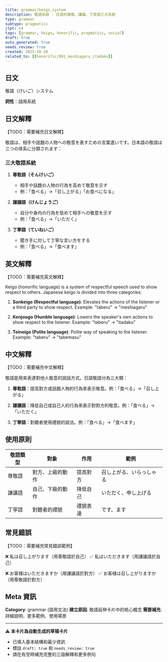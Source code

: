 ```yaml
---
title: grammar/keigo_system
description: 敬語系統 - 日語的尊敬、謙讓、丁寧語三大系統
type: grammar
subtype: pragmatics
jlpt: n4
tags: [grammar, keigo, honorific, pragmatics, social]
draft: true
auto_generated: true
needs_review: true
created: 2025-10-28
related_to: [[honorific/001_meshiagaru_itadaku]]
---
```


## 日文
敬語（けいご）システム

**詞性**：語用系統

## 日文解釋
【TODO：需要補充日文解釋】

敬語は、相手や話題の人物への敬意を表すための言葉遣いです。日本語の敬語は三つの体系に分類されます：

### 三大敬語系統

1. **尊敬語（そんけいご）**
   - 相手や話題の人物の行為を高めて敬意を示す
   - 例：「食べる」→「召し上がる」「お食べになる」

2. **謙譲語（けんじょうご）**
   - 自分や身内の行為を低めて相手への敬意を示す
   - 例：「食べる」→「いただく」

3. **丁寧語（ていねいご）**
   - 聞き手に対して丁寧な言い方をする
   - 例：「食べる」→「食べます」

## 英文解釋
【TODO：需要補充英文解釋】

Keigo (honorific language) is a system of respectful speech used to show respect to others. Japanese keigo is divided into three categories:

1. **Sonkeigo (Respectful language)**: Elevates the actions of the listener or a third party to show respect. Example: "taberu" → "meshiagaru"

2. **Kenjougo (Humble language)**: Lowers the speaker's own actions to show respect to the listener. Example: "taberu" → "itadaku"

3. **Teineigo (Polite language)**: Polite way of speaking to the listener. Example: "taberu" → "tabemasu"

## 中文解釋
【TODO：需要補充中文解釋】

敬語是用來表達對他人敬意的說話方式。日語敬語分為三大類：

1. **尊敬語**：提高對方或話題人物的行為來表示敬意。例：「食べる」→「召し上がる」

2. **謙讓語**：降低自己或自己人的行為來表示對對方的敬意。例：「食べる」→「いただく」

3. **丁寧語**：對聽者使用禮貌的說法。例：「食べる」→「食べます」

## 使用原則

| 敬語類型 | 對象 | 作用 | 範例 |
|---------|------|------|------|
| 尊敬語 | 對方、上級的動作 | 提高對方 | 召し上がる、いらっしゃる |
| 謙讓語 | 自己、下級的動作 | 降低自己 | いただく、申し上げる |
| 丁寧語 | 對聽者的禮貌 | 禮貌表達 | です、ます |

## 常見錯誤

【TODO：需要補充常見錯誤範例】

❌ 私は召し上がります（用尊敬語於自己）
✅ 私はいただきます（用謙讓語於自己）

❌ お客様はいただきますか（用謙讓語於對方）
✅ お客様は召し上がりますか（用尊敬語於對方）

## Meta 資訊

**Category**: grammar (語用文法)
**建立原因**: 敬語延伸卡片中的核心概念
**需要補充**: 詳細說明、更多範例、使用場景

---

⚠️ **本卡片為自動生成的草稿卡片**
- 已填入基本結構和最少資訊
- 標註 `draft: true` 和 `needs_review: true`
- 請在有空時補充完整的三語解釋和更多例句

